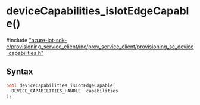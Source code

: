 # deviceCapabilities_isIotEdgeCapable()

\#include ["azure-iot-sdk-c/provisioning_service_client/inc/prov_service_client/provisioning_sc_device_capabilities.h"](../iot-c-ref-provisioning-sc-device-capabilities-h.md)  

## Syntax

```C
bool deviceCapabilities_isIotEdgeCapable(
  DEVICE_CAPABILITIES_HANDLE  capabilities
);

```

